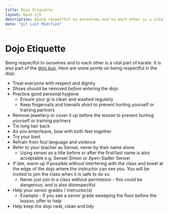 ```yaml
---
title: Dojo Etiquette
layout: base.njk
description: Being respectful to ourselves and to each other is a vital part of karate. We must treat everyone with respect and dignity.
date: "git Last Modified"
---
```

# Dojo Etiquette

Being respectful to ourselves and to each other is a vital part of karate. It is also part of the [dojo kun](/dojokun/). Here are some points on being respectful in the dojo.

* Treat everyone with respect and dignity
* Shoes should be removed *before* entering the dojo
* Practice good personal hygiene
  * Ensure your gi is clean and washed regularly
  * Keep fingernails and toenails short to prevent hurting yourself or training partners
* Remove jewellery or cover it up before the lesson to prevent hurting yourself or training partners
* Tie long hair back
* As you enter/leave, bow with both feet together
* Try your best
* Refrain from foul language and violence
* Refer to your teacher as Sensei, never by their name alone
  * Using sensei as a title before or after the first/last name is also acceptable e.g. Sensei Simon or Apen-Sadler Sensei
* If late, warm up if possible without interfering with the class and kneel at the edge of the dojo where the instructor can see you. You will be invited to join the class when it is safe to do so.
  * Never just join in a class without permission - this could be dangerous, and is also disrespectful
* Help your senior grades / instructor(s)
  * Example - If you see a senior grade sweeping the floor before the lesson, offer to help
* Help keep the dojo neat, clean and tidy

